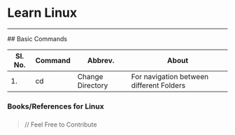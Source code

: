# Learn Linux
<hr>
## Basic Commands


|Sl. No.|Command|Abbrev.|About|
|-|-|-|-|
|1.|cd|Change Directory|For navigation between different Folders |




### Books/References for Linux

### 

> // Feel Free to Contribute
